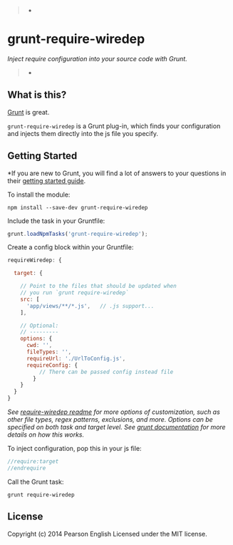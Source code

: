 > -
# grunt-require-wiredep
*Inject require configuration into your source code with Grunt.*
>
> -

## What is this?
[Grunt](http://gruntjs.com) is great.

`grunt-require-wiredep` is a Grunt plug-in, which finds your configuration and injects them directly into the js file you specify.


## Getting Started

*If you are new to Grunt, you will find a lot of answers to your questions in their [getting started guide](http://gruntjs.com/getting-started).

To install the module:
```
npm install --save-dev grunt-require-wiredep
```

Include the task in your Gruntfile:
```js
grunt.loadNpmTasks('grunt-require-wiredep');
```

Create a config block within your Gruntfile:
```js
requireWiredep: {

  target: {

    // Point to the files that should be updated when
    // you run `grunt require-wiredep`
    src: [
      'app/views/**/*.js',   // .js support...
    ],

    // Optional:
    // ---------
	options: {
      cwd: '',
      fileTypes: '',
      requireUrl: './UrlToConfig.js',
      requireConfig: {
          // There can be passed config instead file
        }
	}
  }
}
```

*See [require-wiredep readme](https://github.com/Krzysztof-Padol/require-wiredep) for more options of customization, such as other file types, regex patterns, exclusions, and more. 
Options can be specified on both task and target level. See [grunt documentation](http://gruntjs.com/configuring-tasks#options) for more details on how this works.*

To inject configuration, pop this in your js file:
```js
//require:target
//endrequire
```

Call the Grunt task:
```
grunt require-wiredep
```
## License
Copyright (c) 2014 Pearson English
Licensed under the MIT license.
